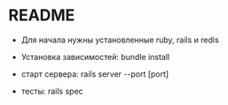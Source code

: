 # README

* Для начала нужны установленные ruby, rails и redis

* Установка зависимостей: bundle install

* старт сервера: rails server --port [port]

* тесты: rails spec



